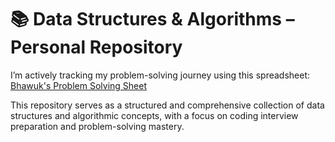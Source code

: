 # 📚 Data Structures & Algorithms – Personal Repository

I’m actively tracking my problem-solving journey using this spreadsheet:  
[Bhawuk's Problem Solving Sheet](https://docs.google.com/spreadsheets/d/1rI9lg6abMp4CCfliiOeE2aSwLR0LXTBgN57zcdInKFw/edit?usp=sharing)

This repository serves as a structured and comprehensive collection of data structures and algorithmic concepts, with a focus on coding interview preparation and problem-solving mastery.
